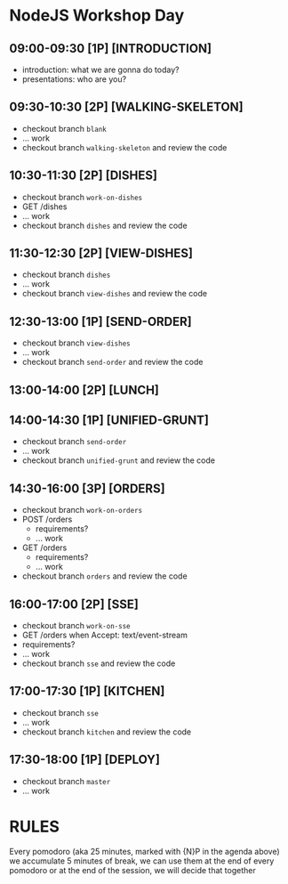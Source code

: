 # NodeJS Workshop Day

## 09:00-09:30 [1P] [INTRODUCTION]
* introduction: what we are gonna do today?
* presentations: who are you?

## 09:30-10:30 [2P] [WALKING-SKELETON]
* checkout branch `blank`
* ... work
* checkout branch `walking-skeleton` and review the code

## 10:30-11:30 [2P] [DISHES]
* checkout branch `work-on-dishes`
* GET /dishes
* ... work
* checkout branch `dishes` and review the code

## 11:30-12:30 [2P] [VIEW-DISHES]
* checkout branch `dishes`
* ... work
* checkout branch `view-dishes` and review the code

## 12:30-13:00 [1P] [SEND-ORDER]
* checkout branch `view-dishes`
* ... work
* checkout branch `send-order` and review the code

## 13:00-14:00 [2P] [LUNCH]

## 14:00-14:30 [1P] [UNIFIED-GRUNT]
* checkout branch `send-order`
* ... work
* checkout branch `unified-grunt` and review the code

## 14:30-16:00 [3P] [ORDERS]
* checkout branch `work-on-orders`
* POST /orders
  * requirements?
  * ... work
* GET /orders
  * requirements?
  * ... work
* checkout branch `orders` and review the code

## 16:00-17:00 [2P] [SSE]
* checkout branch `work-on-sse`
* GET /orders when Accept: text/event-stream
* requirements?
* ... work
* checkout branch `sse` and review the code

## 17:00-17:30 [1P] [KITCHEN]
* checkout branch `sse`
* ... work
* checkout branch `kitchen` and review the code

## 17:30-18:00 [1P] [DEPLOY]
* checkout branch `master`
* ... work

# RULES
Every pomodoro (aka 25 minutes, marked with {N}P in the agenda above) we accumulate 5 minutes of break, we can use them at the end of every pomodoro or at the end of the session, we will decide that together
